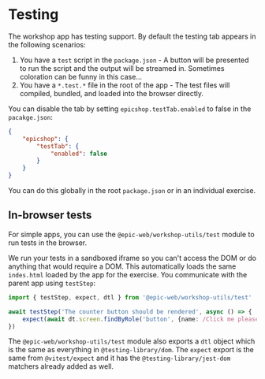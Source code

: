 # Testing

The workshop app has testing support. By default the testing tab appears in the
following scenarios:

1. You have a `test` script in the `package.json` - A button will be presented
   to run the script and the output will be streamed in. Sometimes coloration
   can be funny in this case...
2. You have a `*.test.*` file in the root of the app - The test files will
   compiled, bundled, and loaded into the browser directly.

You can disable the tab by setting `epicshop.testTab.enabled` to false in the
`pacakge.json`:

```json
{
	"epicshop": {
		"testTab": {
			"enabled": false
		}
	}
}
```

You can do this globally in the root `package.json` or in an individual
exercise.

## In-browser tests

For simple apps, you can use the `@epic-web/workshop-utils/test` module to run
tests in the browser.

We run your tests in a sandboxed iframe so you can't access the DOM or do
anything that would require a DOM. This automatically loads the same
`indes.html` loaded by the app for the exercise. You communicate with the parent
app using `testStep`:

```ts
import { testStep, expect, dtl } from '@epic-web/workshop-utils/test'

await testStep('The counter button should be rendered', async () => {
	expect(await dt.screen.findByRole('button', {name: /Click me please/i})).toBeInTheDocument()
})
```

The `@epic-web/workshop-utils/test` module also exports a `dtl` object which is
the same as everything in `@testing-library/dom`. The `expect` export is the
same from `@vitest/expect` and it has the `@testing-library/jest-dom` matchers
already added as well.
